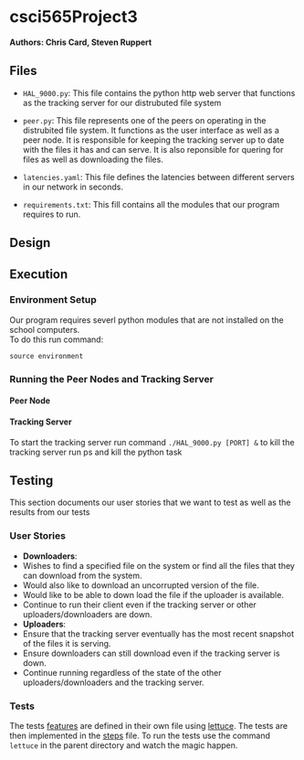 csci565Project3
===============

**Authors: Chris Card, Steven Ruppert**

## Files
- `HAL_9000.py`: This file contains the python http web server that functions as the tracking server for our distrubuted file system

- `peer.py`: This file represents one of the peers on
operating in the distrubited file system. It functions 
as the user interface as well as a peer node.  It is responsible for keeping the tracking server up to date
with the files it has and can serve. It is also reponsible
for quering for files as well as downloading the files.

- `latencies.yaml`: This file defines the latencies between
different servers in our network in seconds.

- `requirements.txt`: This fill contains all the modules
that our program requires to run.

## Design

## Execution

### Environment Setup
Our program requires severl python modules that are not installed on the school computers.  
To do this run command:
```
source environment
```

### Running the Peer Nodes and Tracking Server

#### Peer Node

#### Tracking Server
To start the tracking server run command `./HAL_9000.py [PORT] &`
to kill the tracking server run ps and kill the python task

## Testing
This section documents our user stories that we want to test as well as the results from our tests
### User Stories
- **Downloaders**:
 - Wishes to find a specified file on the system or find all the files that
  they can download from the system.
 - Would also like to download an uncorrupted version of the file.
 - Would like to be able to down load the file if the uploader is available.
 - Continue to run their client even if the tracking server or other 
   uploaders/downloaders are down.
- **Uploaders**:
 - Ensure that the tracking server eventually has the most recent snapshot of the files it is
  serving.
 - Ensure downloaders can still download even if the tracking server is down.
 - Continue running regardless of the state of the other uploaders/downloaders and the
  tracking server.

### Tests
The tests [features](features/find.feature) are defined in their own file 
using [lettuce](http://lettuce.it/). The tests are then implemented in the [steps](features/steps.py)
file.  To run the tests use the command `lettuce` in the parent directory and watch the magic happen.
